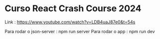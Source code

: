 # Curso React Crash Course 2024

Link : https://www.youtube.com/watch?v=LDB4uaJ87e0&t=54s

Para rodar o json-server : npm run server
Para rodar o app : npm run dev
